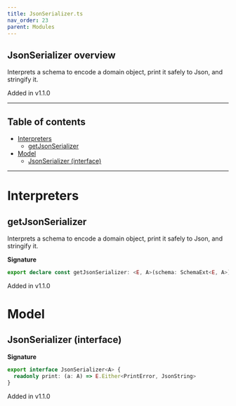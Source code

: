 ```yaml
---
title: JsonSerializer.ts
nav_order: 23
parent: Modules
---
```


## JsonSerializer overview

Interprets a schema to encode a domain object, print it safely to Json, and stringify it.

Added in v1.1.0

---

<h2 class="text-delta">Table of contents</h2>

- [Interpreters](#interpreters)
  - [getJsonSerializer](#getjsonserializer)
- [Model](#model)
  - [JsonSerializer (interface)](#jsonserializer-interface)

---

# Interpreters

## getJsonSerializer

Interprets a schema to encode a domain object, print it safely to Json, and stringify it.

**Signature**

```ts
export declare const getJsonSerializer: <E, A>(schema: SchemaExt<E, A>) => JsonSerializer<A>
```

Added in v1.1.0

# Model

## JsonSerializer (interface)

**Signature**

```ts
export interface JsonSerializer<A> {
  readonly print: (a: A) => E.Either<PrintError, JsonString>
}
```

Added in v1.1.0
